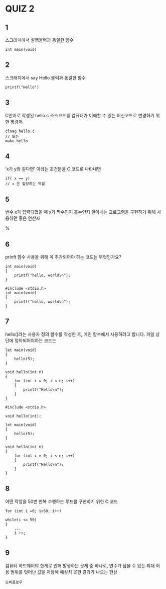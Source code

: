 # QUIZ 2

## 1

스크래치에서 실행블럭과 동일한 함수

```
int main(void)
```

## 2

스크래치에서 say Hello 블럭과 동일한 함수

```
printf("Hello")
```

## 3

C언어로 작성된 hello.c 소스코드를 컴퓨터가 이해할 수 있는 머신코드로 변경하기 위한 명령어

```
clnag hello.c
// 또는
make hello
```

## 4

‘x가 y와 같다면’ 이라는 조건문을 C 코드로 나타내면

```
if( x == y)
// = 은 할당하는 역할
```

## 5

변수 x가 입력되었을 때 x가 짝수인지 홀수인지 알아내는 프로그램을 구현하기 위해 사용하면 좋은 연산자

%

## 6

prinft 함수 사용을 위해 꼭 추가되어야 하는 코드는 무엇인가요?

```
int main(void)
{
	printf("hello, world\n");
}
```

```
#include <stdio.h>
int main(void)
{
	printf("hello, world\n");
}
```

## 7

hello()라는 사용자 정의 함수를 작성한 후, 메인 함수에서 사용하려고 합니다. 파일 상단에 정의되어야하는 코드는

```
let main(void)
{
	hello(5);
}

void hello(int n)
{
	for (int i = 0; i < n; i++)
	{
		printf("Hello\n");
	}
}
```

```
#include <stdio.h>

void hello(int);

let main(void)
{
	hello(5);
}

void hello(int n)
{
	for (int i = 0; i < n; i++)
	{
		printf("Hello\n");
	}
}
```

## 8

어떤 작업을 50번 반복 수행하는 루프를 구현하기 위한 C 코드

```
for (int i =0; i<50; i++)
```

```
while(i <= 50)
{
	...
	i ++;
}
```

## 9

컴퓨터 하드웨어의 한계로 인해 발생하는 문제 중 하나로, 변수가 담을 수 있는 최대 허용 범위를 벗어난 값을 저장해 예상치 못한 결과가 나오는 현상

```
오버플로우
```
